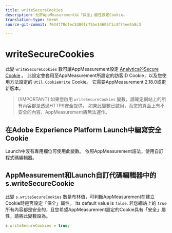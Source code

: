 ```yaml
---
title: writeSecureCookies
description: 允許AppMeasurement以「保全」屬性設定Cookie。
translation-type: tm+mt
source-git-commit: 7644f70dfec5380fc75be14605f1c4f74ee4a8c3

---
```



# writeSecureCookies

此變 `writeSecureCookies` 數可讓AppMeasurement設定 [Analytics的Secure Cookie](https://en.wikipedia.org/wiki/Secure_cookie) 。 此設定會套用至AppMeasurement所設定的訪客ID Cookie，以及您使用方法設定的 `Util.CookieWrite` Cookie。 它需要AppMeasurement 2.18.0或更新版本。

> [!IMPORTANT] 如果您啟用 `writeSecureCookies` 變數，請確定網站上的所有內容都是透過HTTPS安全提供。 如果此變數已啟用，而您的頁面上有不安全的內容，AppMeasurement將無法運作。

## 在Adobe Experience Platform Launch中編寫安全Cookie

Launch中沒有專用欄位可使用此變數。 依照AppMeasurement語法，使用自訂程式碼編輯器。

## AppMeasurement和Launch自訂代碼編輯器中的s.writeSecureCookie

此變 `s.writeSecureCookies` 數是布林值，可判斷AppMeasurement在建立Cookie時是否設定「保全」屬性。 Its default value is `false`. 若您網站上的 `true` 所有內容都是安全的，且您希望AppMeasurement設定的Cookie具有「安全」屬性，請將此變數設為。

```js
s.writeSecureCookies = true;
```
